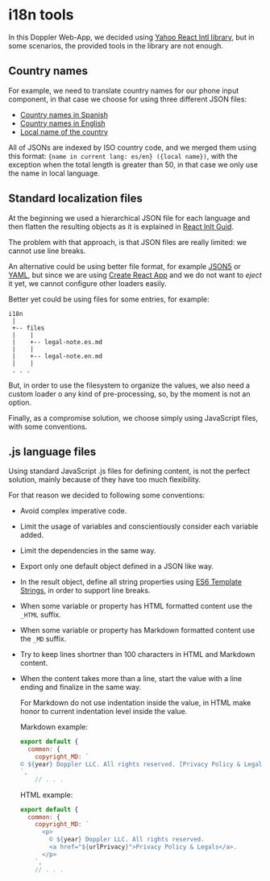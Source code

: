 # i18n tools

In this Doppler Web-App, we decided using
[Yahoo React Intl library](https://github.com/yahoo/react-intl), but in some scenarios, the
provided tools in the library are not enough.

## Country names

For example, we need to translate country names for our phone input component, in that case
we choose for using three different JSON files:

* [Country names in Spanish](./countries-es.json)
* [Country names in English](./countries-en.json)
* [Local name of the country](./countries-localized.json)

All of JSONs are indexed by ISO country code, and we merged them using this format:
`{name in current lang: es/en} ({local name})`, with the exception when the total length
is greater than 50, in that case we only use the name in local language.

## Standard localization files

At the beginning we used a hierarchical JSON file for each language and then flatten the resulting
objects as it is explained in [React Inlt Guid](https://github.com/yahoo/react-intl/wiki/Upgrade-Guide#flatten-messages-object).

The problem with that approach, is that JSON files are really limited: we cannot use line breaks.

An alternative could be using better file format, for example [JSON5](https://json5.org/) or
[YAML](https://es.wikipedia.org/wiki/YAML), but since we are using
[Create React App](https://facebook.github.io/create-react-app/) and we do not want to _eject_ it
yet, we cannot configure other loaders easily.

Better yet could be using files for some entries, for example:

```
i18n
 |
 +-- files
 |    |
 |    +-- legal-note.es.md
 |    |
 |    +-- legal-note.en.md
 |    |
 . . .
```

But, in order to use the filesystem to organize the values, we also need a custom loader o any
kind of pre-processing, so, by the moment is not an option.

Finally, as a compromise solution, we choose simply using JavaScript files, with some conventions.

## .js language files

Using standard JavaScript .js files for defining content, is not the perfect solution, mainly
because of they have too much flexibility. 

For that reason we decided to following some conventions:

* Avoid complex imperative code.

* Limit the usage of variables and conscientiously consider each variable added.

* Limit the dependencies in the same way.

* Export only one default object defined in a JSON like way.

* In the result object, define all string properties using [ES6 Template Strings](https://developers.google.com/web/updates/2015/01/ES6-Template-Strings), in order to support line breaks.

* When some variable or property has HTML formatted content use the `_HTML` suffix.

* When some variable or property has Markdown formatted content use the `_MD` suffix.

* Try to keep lines shortner than 100 characters in HTML and Markdown content.

* When the content takes more than a line, start the value with a line ending and finalize in the 
same way.

    For Markdown do not use indentation inside the value, in HTML make honor to current
indentation level inside the value.

    Markdown example:

    ```js
    export default {
      common: {
        copyright_MD: `
    © ${year} Doppler LLC. All rights reserved. [Privacy Policy & Legals](${urlPrivacy}).
    `,
        // . . .
    ```

    HTML example:

    ```js
    export default {
      common: {
        copyright_MD: `
          <p>
            © ${year} Doppler LLC. All rights reserved.
            <a href="${urlPrivacy}">Privacy Policy & Legals</a>.
          </p>
        `,
        // . . .
    ```
